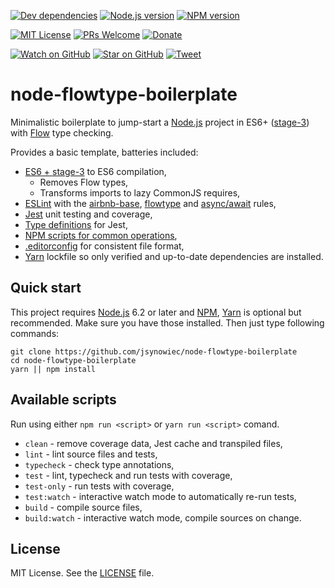 [![Dev dependencies][dependencies-badge]][dependencies]
[![Node.js version][nodejs-badge]][nodejs]
[![NPM version][npm-badge]][npm]

[![MIT License][license-badge]][LICENSE]
[![PRs Welcome][prs-badge]][prs]
[![Donate][donate-badge]][donate]

[![Watch on GitHub][github-watch-badge]][github-watch]
[![Star on GitHub][github-star-badge]][github-star]
[![Tweet][twitter-badge]][twitter]

# node-flowtype-boilerplate

Minimalistic boilerplate to jump-start a [Node.js][nodejs] project in ES6+ ([stage-3][stage-3]) with [Flow][flowtype] type checking.

Provides a basic template, batteries included:

+ [ES6 + stage-3][stage-3] to ES6 compilation,
  + Removes Flow types,
  + Transforms imports to lazy CommonJS requires,
+ [ESLint][eslint] with the [airbnb-base][airbnb-base], [flowtype][eslint-flowtype] and [async/await][eslint-async-await] rules, 
+ [Jest][jest] unit testing and coverage,
+ [Type definitions][flow-typed] for Jest,
+ [NPM scripts for common operations](#available-npm-scripts),
+ [.editorconfig][editorconfig] for consistent file format,
+ [Yarn][yarn] lockfile so only verified and up-to-date dependencies are installed.

## Quick start

This project requires [Node.js][nodejs] 6.2 or later and [NPM][npm], [Yarn][yarn] is optional but recommended. Make sure you have those installed. Then just type following commands:

```
git clone https://github.com/jsynowiec/node-flowtype-boilerplate
cd node-flowtype-boilerplate
yarn || npm install
```

## Available scripts

Run using either `npm run <script>` or `yarn run <script>` comand.

+ `clean` - remove coverage data, Jest cache and transpiled files,
+ `lint` - lint source files and tests,
+ `typecheck` - check type annotations,
+ `test` - lint, typecheck and run tests with coverage,
+ `test-only` - run tests with coverage,
+ `test:watch` - interactive watch mode to automatically re-run tests, 
+ `build` - compile source files,
+ `build:watch` - interactive watch mode, compile sources on change.

## License
MIT License. See the [LICENSE](https://github.com/jsynowiec/node-flowtype-boilerplate/blob/master/LICENSE) file.

[dependencies-badge]: https://david-dm.org/jsynowiec/node-flowtype-boilerplate/dev-status.svg?style=flat-square
[dependencies]: https://david-dm.org/jsynowiec/node-flowtype-boilerplate?type=dev
[nodejs-badge]: https://img.shields.io/badge/node->=%206.2.0-blue.svg?style=flat-square
[nodejs]: https://nodejs.org/dist/latest-v6.x/docs/api/
[npm-badge]: https://img.shields.io/badge/npm->=%203.8.9-blue.svg?style=flat-square
[npm]: https://docs.npmjs.com/
[license-badge]: https://img.shields.io/badge/license-MIT-blue.svg?style=flat-square
[license]: https://github.com/jsynowiec/node-flowtype-boilerplate/blob/master/LICENSE
[prs-badge]: https://img.shields.io/badge/PRs-welcome-brightgreen.svg?style=flat-square
[prs]: http://makeapullrequest.com
[donate-badge]: https://img.shields.io/badge/$-support-green.svg?style=flat-square
[donate]: http://bit.ly/donate-js
[github-watch-badge]: https://img.shields.io/github/watchers/jsynowiec/node-flowtype-boilerplate.svg?style=social
[github-watch]: https://github.com/jsynowiec/node-flowtype-boilerplate/watchers
[github-star-badge]: https://img.shields.io/github/stars/jsynowiec/node-flowtype-boilerplate.svg?style=social
[github-star]: https://github.com/jsynowiec/node-flowtype-boilerplate/stargazers
[twitter]: https://twitter.com/intent/tweet?text=Check%20out%20this%20Node.js%20ES6+%20@flowtype%20boilerplate%20https://github.com/jsynowiec/node-flowtype-boilerplate%20%F0%9F%91%8D
[twitter-badge]: https://img.shields.io/twitter/url/https/jsynowiec/node-flowtype-boilerplate.svg?style=social
[jest]: https://facebook.github.io/jest/

[stage-3]: https://babeljs.io/docs/plugins/preset-stage-3/
[flowtype]: https://flowtype.org/
[eslint]: http://eslint.org/
[airbnb-base]: https://github.com/airbnb/javascript/tree/master/packages/eslint-config-airbnb-base
[eslint-flowtype]: https://www.npmjs.com/package/eslint-plugin-flowtype
[eslint-async-await]: https://github.com/zertosh/eslint-plugin-no-async-without-await
[yarn]: https://github.com/yarnpkg/yarn
[flow-typed]: https://github.com/flowtype/flow-typed
[editorconfig]: https://github.com/jsynowiec/node-flowtype-boilerplate/blob/master/.editorconfig